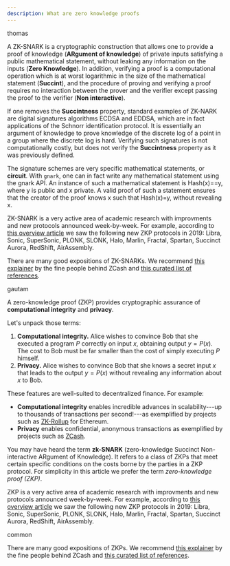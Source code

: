 ```yaml
---
description: What are zero knowledge proofs
---
```


thomas

A ZK-SNARK is a cryptographic construction that allows one to provide a proof of knowledge (**ARgument of knowledge**) of private inputs satisfying a public mathematical statement, without leaking any information on the inputs (**Zero Knowledge**). In addition, verifying a proof is a computational operation which is at worst logarithmic in the size of the mathematical statement (**Succint**), and the procedure of proving and verifying a proof requires no interaction between the prover and the verifier except passing the proof to the verifier (**Non interactive**).

If one removes the **Succintness** property, standard examples of ZK-NARK are digital signatures algorithms ECDSA and EDDSA, which are in fact applications of the Schnorr identification protocol. It is essentially an argument of knowledge to prove knowledge  of the discrete  log of a point in a group where the discrete log is hard. Verifying such signatures is not computationally costly, but does not verify the **Succintness** property as it was previously defined.

The signature schemes are very specific mathematical statements, or **circuit**. With `gnark`, one can in fact write any mathematical statement using the gnark API. An instance of such a mathematical statement is Hash(x)==y, where y is public and x private. A valid proof of such a statement ensures that the creator of the proof knows x such that Hash(x)=y, without revealing x.

ZK-SNARK is a very active area of academic research with improvments and new protocols announced week-by-week.  For example, according to [this overview article](https://nakamoto.com/cambrian-explosion-of-crypto-proofs/) we saw the following new ZKP protocols in 2019: Libra, Sonic, SuperSonic, PLONK, SLONK, Halo, Marlin, Fractal, Spartan, Succinct Aurora, RedShift, AirAssembly.

There are many good expositions of ZK-SNARKs. We recommend [this explainer](https://z.cash/technology/zksnarks/) by the fine people behind ZCash and [this curated list of references](https://github.com/matter-labs/awesome-zero-knowledge-proofs).

gautam

A zero-knowledge proof (ZKP) provides cryptographic assurance of **computational integrity** and **privacy**.

Let's unpack those terms:

1. **Computational integrity.** Alice wishes to convince Bob that she executed a program $P$ correctly on input $x$, obtaining output $y=P(x)$. The cost to Bob must be far smaller than the cost of simply executing $P$ himself.
2. **Privacy.** Alice wishes to convince Bob that she knows a secret input $x$ that leads to the output $y=P(x)$ without revealing any information about $x$ to Bob.

These features are well-suited to decentralized finance.  For example:

* **Computational integrity** enables incredible advances in scalability---up to thousands of transactions per second!---as exemplified by projects such as [ZK-Rollup](https://medium.com/matter-labs/optimistic-vs-zk-rollup-deep-dive-ea141e71e075) for Ethereum.
* **Privacy** enables confidential, anonymous transactions as exemplified by projects such as [ZCash](https://z.cash/).

You may have heard the term **zk-SNARK** (zero-knowledge Succinct Non-interactive ARgument of Knowledge).  It refers to a class of ZKPs that meet certain specific conditions on the costs borne by the parties in a ZKP protocol.  For simplicity in this article we prefer the term _zero-knowledge proof (ZKP)_.

ZKP is a very active area of academic research with improvments and new protocols announced week-by-week.  For example, according to [this overview article](https://nakamoto.com/cambrian-explosion-of-crypto-proofs/) we saw the following new ZKP protocols in 2019: Libra, Sonic, SuperSonic, PLONK, SLONK, Halo, Marlin, Fractal, Spartan, Succinct Aurora, RedShift, AirAssembly.

common

There are many good expositions of ZKPs. We recommend [this explainer](https://z.cash/technology/zksnarks/) by the fine people behind ZCash and [this curated list of references](https://github.com/matter-labs/awesome-zero-knowledge-proofs).